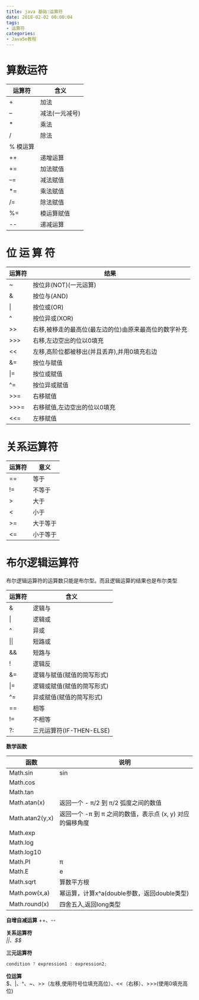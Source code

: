 ```yaml
---
title: java 基础:运算符
date: 2018-02-02 00:00:04
tags: 
- 运算符
categories:
- JavaSe教程
---
```



# 算数运符  

|运算符| 含义|
|--|--|
|+| 加法|
|– |减法(一元减号)|
|* |乘法|
|/| 除法|
|% 模运算|
|++| 递增运算|
|+= |加法赋值|
|–= |减法赋值|
|*= |乘法赋值|
|/= |除法赋值|
|%= |模运算赋值|
|-- |递减运算|

# 位 运 算 符

|运算符| 结果|
|--|--|
|~| 按位非(NOT)(一元运算)|
|&| 按位与(AND)|
|\|| 按位或(OR)|
|^| 按位异或(XOR)|
|>>| 右移,被移走的最高位(最左边的位)由原来最高位的数字补充|
|>>>| 右移,左边空出的位以0填充|
|<< |左移,高阶位都被移出(并且丢弃),并用0填充右边|
|&=| 按位与赋值|
|\|=| 按位或赋值|
|^=| 按位异或赋值|
|>>=| 右移赋值|
|>>>=| 右移赋值,左边空出的位以0填充|
|<<=| 左移赋值|

# 关系运算符

|运算符| 意义|
|--|--|
|==| 等于|
|!= |不等于|
|>| 大于|
|< |小于|
|>=| 大于等于|
|<=| 小于等于|

# 布尔逻辑运算符
布尔逻辑运算符的运算数只能是布尔型。而且逻辑运算的结果也是布尔类型

|运算符 |含义|
|--|--|
|& |逻辑与|
|\|| 逻辑或|
|^ |异或|
|\|\|| 短路或|
|&&| 短路与|
|!| 逻辑反|
|&= |逻辑与赋值(赋值的简写形式)|
|\|= |逻辑或赋值(赋值的简写形式)|
|^= |异或赋值(赋值的简写形式)|
|==| 相等|
|!= |不相等|
|?:| 三元运算符(IF-THEN-ELSE)|
**数学函数**  

|函数|说明|
|--|--|
|Math.sin|sin|
|Math.cos||
|Math.tan||
|Math.atan(x)|返回一个 - π/2  到  π/2  弧度之间的数值|
|Math.atan2(y,x)|返回一个 -π 到 π 之间的数值，表示点 (x, y) 对应的偏移角度|
|Math.exp||
|Math.log||
|Math.log10||
|Math.PI|π|
|Math.E|e|
|Math.sqrt|算数平方根|
|Math.pow(x,a)|幂运算，计算x^a(double参数，返回double类型)|
|Math.round(x)|四舍五入,返回long类型|

**自增自减运算**
++、--

**关系运算符**  
*||*、*$$*

**三元运算符**
```java
condition ? expression1 : expression2;
```
**位运算**  
$、|、^、~、>>（左移,使用符号位填充高位）、<<（右移）、>>>(使用0填充高位)